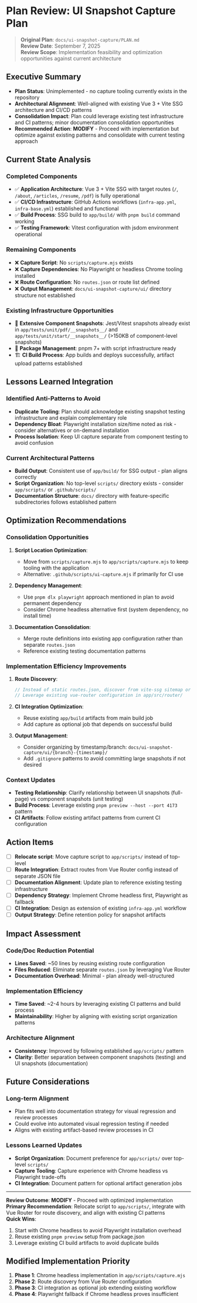 # Plan Review: UI Snapshot Capture Plan

> **Original Plan**: `docs/ui-snapshot-capture/PLAN.md`  
> **Review Date**: September 7, 2025  
> **Review Scope**: Implementation feasibility and optimization opportunities against current architecture  

## Executive Summary

- **Plan Status**: Unimplemented - no capture tooling currently exists in the repository
- **Architectural Alignment**: Well-aligned with existing Vue 3 + Vite SSG architecture and CI/CD patterns
- **Consolidation Impact**: Plan could leverage existing test infrastructure and CI patterns; minor documentation consolidation opportunities
- **Recommended Action**: **MODIFY** - Proceed with implementation but optimize against existing patterns and consolidate with current testing approach

## Current State Analysis

### Completed Components
- ✅ **Application Architecture**: Vue 3 + Vite SSG with target routes (`/`, `/about`, `/articles`, `/resume`, `/pdf`) is fully operational
- ✅ **CI/CD Infrastructure**: GitHub Actions workflows (`infra-app.yml`, `infra-base.yml`) established and functional
- ✅ **Build Process**: SSG build to `app/build/` with `pnpm build` command working
- ✅ **Testing Framework**: Vitest configuration with jsdom environment operational

### Remaining Components
- ❌ **Capture Script**: No `scripts/capture.mjs` exists
- ❌ **Capture Dependencies**: No Playwright or headless Chrome tooling installed
- ❌ **Route Configuration**: No `routes.json` or route list defined
- ❌ **Output Management**: `docs/ui-snapshot-capture/ui/` directory structure not established

### Existing Infrastructure Opportunities
- 📁 **Extensive Component Snapshots**: Jest/Vitest snapshots already exist in `app/tests/unit/pdf/__snapshots__/` and `app/tests/unit/start/__snapshots__/` (>150KB of component-level snapshots)
- 🔧 **Package Management**: pnpm 7+ with script infrastructure ready
- 🏗️ **CI Build Process**: App builds and deploys successfully, artifact upload patterns established

## Lessons Learned Integration

### Identified Anti-Patterns to Avoid
- **Duplicate Tooling**: Plan should acknowledge existing snapshot testing infrastructure and explain complementary role
- **Dependency Bloat**: Playwright installation size/time noted as risk - consider alternatives or on-demand installation
- **Process Isolation**: Keep UI capture separate from component testing to avoid confusion

### Current Architectural Patterns
- **Build Output**: Consistent use of `app/build/` for SSG output - plan aligns correctly
- **Script Organization**: No top-level `scripts/` directory exists - consider `app/scripts/` or `.github/scripts/`
- **Documentation Structure**: `docs/` directory with feature-specific subdirectories follows established pattern

## Optimization Recommendations

### Consolidation Opportunities
1. **Script Location Optimization**:
   - Move from `scripts/capture.mjs` to `app/scripts/capture.mjs` to keep tooling with the application
   - Alternative: `.github/scripts/ui-capture.mjs` if primarily for CI use

2. **Dependency Management**:
   - Use `pnpm dlx playwright` approach mentioned in plan to avoid permanent dependency
   - Consider Chrome headless alternative first (system dependency, no install time)

3. **Documentation Consolidation**:
   - Merge route definitions into existing app configuration rather than separate `routes.json`
   - Reference existing testing documentation patterns

### Implementation Efficiency Improvements
1. **Route Discovery**:
   ```javascript
   // Instead of static routes.json, discover from vite-ssg sitemap or router
   // Leverage existing vue-router configuration in app/src/router/
   ```

2. **CI Integration Optimization**:
   - Reuse existing `app/build` artifacts from main build job
   - Add capture as optional job that depends on successful build

3. **Output Management**:
   - Consider organizing by timestamp/branch: `docs/ui-snapshot-capture/ui/{branch}-{timestamp}/`
   - Add `.gitignore` patterns to avoid committing large snapshots if not desired

### Context Updates
- **Testing Relationship**: Clarify relationship between UI snapshots (full-page) vs component snapshots (unit testing)
- **Build Process**: Leverage existing `pnpm preview --host --port 4173` pattern
- **CI Artifacts**: Follow existing artifact patterns from current CI configuration

## Action Items

- [ ] **Relocate script**: Move capture script to `app/scripts/` instead of top-level
- [ ] **Route Integration**: Extract routes from Vue Router config instead of separate JSON file
- [ ] **Documentation Alignment**: Update plan to reference existing testing infrastructure
- [ ] **Dependency Strategy**: Implement Chrome headless first, Playwright as fallback
- [ ] **CI Integration**: Design as extension of existing `infra-app.yml` workflow
- [ ] **Output Strategy**: Define retention policy for snapshot artifacts

## Impact Assessment

### Code/Doc Reduction Potential
- **Lines Saved**: ~50 lines by reusing existing route configuration
- **Files Reduced**: Eliminate separate `routes.json` by leveraging Vue Router
- **Documentation Overhead**: Minimal - plan already well-structured

### Implementation Efficiency
- **Time Saved**: ~2-4 hours by leveraging existing CI patterns and build process
- **Maintainability**: Higher by aligning with existing script organization patterns

### Architecture Alignment
- **Consistency**: Improved by following established `app/scripts/` pattern
- **Clarity**: Better separation between component snapshots (testing) and UI snapshots (documentation)

## Future Considerations

### Long-term Alignment
- Plan fits well into documentation strategy for visual regression and review processes
- Could evolve into automated visual regression testing if needed
- Aligns with existing artifact-based review processes in CI

### Lessons Learned Updates
- **Script Organization**: Document preference for `app/scripts/` over top-level `scripts/`
- **Capture Tooling**: Capture experience with Chrome headless vs Playwright trade-offs
- **CI Integration**: Document pattern for optional artifact generation jobs

---

**Review Outcome**: **MODIFY** - Proceed with optimized implementation  
**Primary Recommendation**: Relocate script to `app/scripts/`, integrate with Vue Router for route discovery, and align with existing CI patterns  
**Quick Wins**: 
1. Start with Chrome headless to avoid Playwright installation overhead
2. Reuse existing `pnpm preview` setup from package.json
3. Leverage existing CI build artifacts to avoid duplicate builds

## Modified Implementation Priority

1. **Phase 1**: Chrome headless implementation in `app/scripts/capture.mjs`
2. **Phase 2**: Route discovery from Vue Router configuration  
3. **Phase 3**: CI integration as optional job extending existing workflow
4. **Phase 4**: Playwright fallback if Chrome headless proves insufficient
